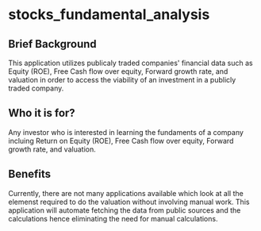 # stocks_fundamental_analysis

## Brief Background
This application utilizes publicaly traded companies' financial data such as Equity (ROE), Free Cash flow over equity, Forward growth rate, and valuation in order to access the viability of an investment in a publicly traded company.

## Who it is for?
Any investor who is interested in learning the fundaments of a company incluing Return on Equity (ROE), Free Cash flow over equity, Forward growth rate, and valuation.

## Benefits
Currently, there are not many applications available which look at all the elemenst required to do the valuation without involving manual work. This application will automate fetching the data from public sources and the calculations hence eliminating the need for manual calculations.
